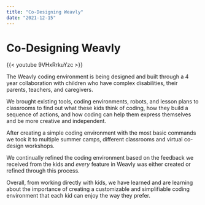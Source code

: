 ```yaml
---
title: "Co-Designing Weavly"
date: "2021-12-15"
---
```


# Co-Designing Weavly

{{< youtube 9VHxRrkuYzc >}}

The Weavly coding environment is being designed and built through a 4 year collaboration with children who have complex disabilities, their parents, teachers, and caregivers.

We brought existing tools, coding environments, robots, and lesson plans to classrooms to find out what these kids think of coding, how they build a sequence of actions, and how coding can help them express themselves and be more creative and independent.

After creating a simple coding environment with the most basic commands we took it to multiple summer camps, different classrooms and virtual co-design workshops.

We continually refined the coding environment based on the feedback we received from the kids and *every* feature in Weavly was either created or refined through this process.

Overall, from working directly with kids, we have learned and are learning about the importance of creating a customizable and simplifiable coding environment that each kid can enjoy the way they prefer.
